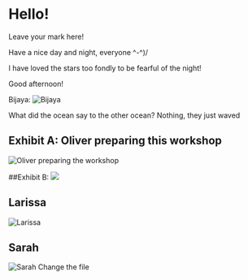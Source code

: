 # Hello!

Leave your mark here!

Have a nice day and night, everyone ^-^)/

I have loved the stars too fondly to be fearful of the night!

Good afternoon!

Bijaya: ![Bijaya](https://i.pinimg.com/originals/f6/4c/11/f64c11375c568004b061007d2f1b8f8b.gif)

What did the ocean say to the other ocean? Nothing, they just waved

## Exhibit A: Oliver preparing this workshop
![Oliver preparing the workshop](https://media.giphy.com/media/unQ3IJU2RG7DO/giphy.gif)

##Exhibit B:
![](https://media.giphy.com/media/cFkiFMDg3iFoI/giphy.gif)

## Larissa
![Larissa](https://media.giphy.com/media/xT8qBhrlNooHBYR9f2/giphy.gif)

## Sarah
![Sarah](https://media.giphy.com/media/FaKV1cVKlVRxC/giphy.gif)
Change the file
